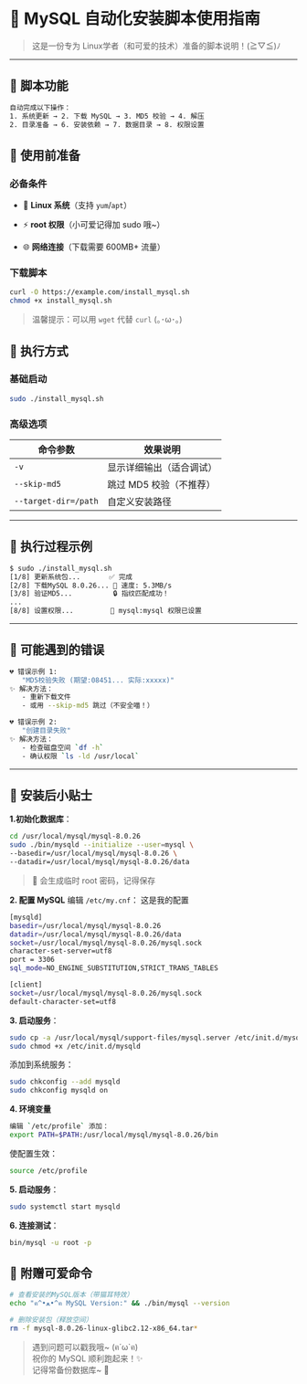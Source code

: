 # 📜 MySQL 自动化安装脚本使用指南

> 这是一份专为 Linux学者（和可爱的技术）准备的脚本说明！(≧▽≦)ﾉ

---

## 🐾 脚本功能
```bash
自动完成以下操作：
1. 系统更新 → 2. 下载 MySQL → 3. MD5 校验 → 4. 解压  
2. 目录准备 → 6. 安装依赖 → 7. 数据目录 → 8. 权限设置
```
## 🎀 使用前准备
### 必备条件
- 🐧 **Linux 系统**（支持 `yum`/`apt`）
    
- ⚡ **root 权限**（小可爱记得加 sudo 哦~）
    
- 🌐 **网络连接**（下载需要 600MB+ 流量）
### 下载脚本
```bash
curl -O https://example.com/install_mysql.sh
chmod +x install_mysql.sh
```
> 温馨提示：可以用 `wget` 代替 `curl` (｡･ω･｡)

## 🚀 执行方式
### 基础启动
```bash
sudo ./install_mysql.sh
```
### 高级选项

| 命令参数                 | 效果说明           |
| -------------------- | -------------- |
| `-v`                 | 显示详细输出（适合调试）   |
| `--skip-md5`         | 跳过 MD5 校验（不推荐） |
| `--target-dir=/path` | 自定义安装路径        |

---
## 🌈 执行过程示例
```bash
$ sudo ./install_mysql.sh
[1/8] 更新系统包...       ✅ 完成
[2/8] 下载MySQL 8.0.26... 🐾 速度: 5.3MB/s
[3/8] 验证MD5...          🔒 指纹匹配成功！
...
[8/8] 设置权限...         👑 mysql:mysql 权限已设置
```

---
## 🧶 可能遇到的错误
```bash
💔 错误示例 1: 
   "MD5校验失败 (期望:08451... 实际:xxxxx)"
✨ 解决方法：
   - 重新下载文件
   - 或用 --skip-md5 跳过（不安全喵！）

💔 错误示例 2:
   "创建目录失败"
✨ 解决方法：
   - 检查磁盘空间 `df -h`
   - 确认权限 `ls -ld /usr/local`
```

---
## 🍬 安装后小贴士
**1.初始化数据库**：
```bash
cd /usr/local/mysql/mysql-8.0.26
sudo ./bin/mysqld --initialize --user=mysql \
--basedir=/usr/local/mysql/mysql-8.0.26 \
--datadir=/usr/local/mysql/mysql-8.0.26/data
```
> 🌟 会生成临时 root 密码，记得保存
 
**2. 配置 MySQL**
编辑 `/etc/my.cnf`：  这是我的配置
```bash
[mysqld]
basedir=/usr/local/mysql/mysql-8.0.26
datadir=/usr/local/mysql/mysql-8.0.26/data
socket=/usr/local/mysql/mysql-8.0.26/mysql.sock
character-set-server=utf8
port = 3306
sql_mode=NO_ENGINE_SUBSTITUTION,STRICT_TRANS_TABLES

[client]
socket=/usr/local/mysql/mysql-8.0.26/mysql.sock
default-character-set=utf8
```

**3. 启动服务**：
```bash
sudo cp -a /usr/local/mysql/support-files/mysql.server /etc/init.d/mysqld
sudo chmod +x /etc/init.d/mysqld
```
添加到系统服务：
```bash
sudo chkconfig --add mysqld
sudo chkconfig mysqld on
```
**4. 环境变量**
```bash
编辑 `/etc/profile` 添加：
export PATH=$PATH:/usr/local/mysql/mysql-8.0.26/bin
```
使配置生效：
```bash
source /etc/profile
```

**5. 启动服务**：
```bash
sudo systemctl start mysqld
```
**6. 连接测试**：
```bash
bin/mysql -u root -p
```
## 🎁 附赠可爱命令
```bash
# 查看安装的MySQL版本（带猫耳特效）
echo "ฅ^•ﻌ•^ฅ MySQL Version:" && ./bin/mysql --version

# 删除安装包（释放空间）
rm -f mysql-8.0.26-linux-glibc2.12-x86_64.tar*
```

>遇到问题可以戳我哦~ (ฅ´ω`ฅ)  
   祝你的 MySQL 顺利跑起来！✨  
   记得常备份数据库~ 🐾
